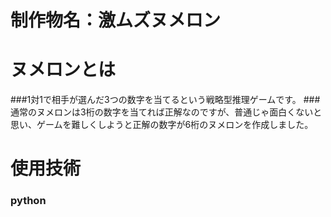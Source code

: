 # 制作物名：激ムズヌメロン

# ヌメロンとは
###1対1で相手が選んだ3つの数字を当てるという戦略型推理ゲームです。
###通常のヌメロンは3桁の数字を当てれば正解なのですが、普通じゃ面白くないと思い、ゲームを難しくしようと正解の数字が6桁のヌメロンを作成しました。

# 使用技術
### python
